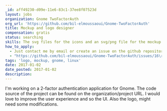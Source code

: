```yaml
---
_id: aff49230-d09e-11e6-83c1-37ee8f07523d
layout: jobs
organization: Gnome TwoFactorAuth
org_url: 'https://github.com/bil-elmoussaoui/Gnome-TwoFactorAuth'
title: Mockup and logo designer
compensation: gratis
status: searching
skills: The svg files for the icons and an svg/png file for the mockup's.
how_to_apply:
  - Just contact me by email or create an issue on the github repository
  - "https://github.com/bil-elmoussaoui/Gnome-TwoFactorAuth/issues/16\r\nhttps://github.com/bil-elmoussaoui/Gnome-TwoFactorAuth/issues/9"
tags: 'logo, mockup, gnome, linux'
date: 2017-01-02
date_posted: 2017-01-02
description:
---
```

I'm working on a 2-factor authentication application for Gnome. The code source of the project can be found on the organization/project URL. I would love to improve the user experience and so the UI. Also the logo, might need some modifications.
